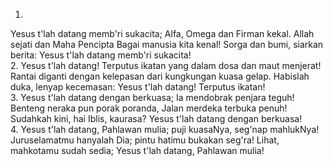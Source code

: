 1.
Yesus t'lah datang memb'ri sukacita;
Alfa, Omega dan Firman kekal. Allah sejati dan Maha Pencipta
Bagai manusia kita kenal! Sorga dan bumi, siarkan berita:
Yesus t'lah datang memb'ri sukacita!
<br>
2.
Yesus t'lah datang! Terputus ikatan
yang dalam dosa dan maut menjerat! Rantai diganti dengan kelepasan
dari kungkungan kuasa gelap. Habislah duka, lenyap kecemasan:
Yesus t'lah datang! Terputus ikatan!
<br>
3.
Yesus t'lah datang dengan berkuasa;
Ia mendobrak penjara teguh! Benteng neraka pun porak poranda,
Jalan merdeka terbuka penuh! Sudahkah kini, hai Iblis, kaurasa?
Yesus t'lah datang dengan berkuasa!
<br>
4.
Yesus t'lah datang, Pahlawan mulia;
puji kuasaNya, seg'nap mahlukNya! Juruselamatmu hanyalah Dia;
pintu hatimu bukakan seg'ra! Lihat, mahkotamu sudah sedia;
Yesus t'lah datang, Pahlawan mulia!